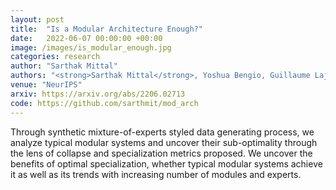 ```yaml
---
layout: post
title:  "Is a Modular Architecture Enough?"
date:   2022-06-07 00:00:00 +00:00
image: /images/is_modular_enough.jpg
categories: research
author: "Sarthak Mittal"
authors: "<strong>Sarthak Mittal</strong>, Yoshua Bengio, Guillaume Lajoie"
venue: "NeurIPS"
arxiv: https://arxiv.org/abs/2206.02713
code: https://github.com/sarthmit/mod_arch
---
```

Through synthetic mixture-of-experts styled data generating process, we analyze typical modular systems and uncover their sub-optimality through the lens of collapse and specialization metrics proposed. We uncover the benefits of optimal specialization, whether typical modular systems achieve it as well as its trends with increasing number of modules and experts.